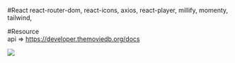 
#React
react-router-dom,
react-icons,
axios,
react-player,
millify,
momenty,
tailwind,


#Resource    
api => https://developer.themoviedb.org/docs


![](src/screenrec.gif)

